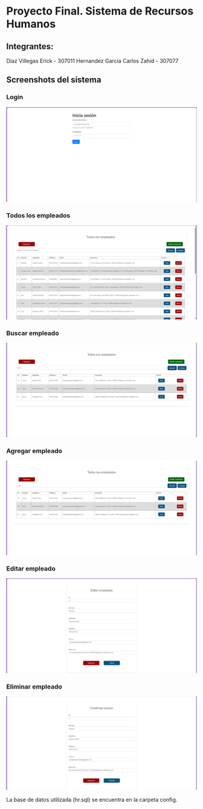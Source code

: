 # Proyecto Final. Sistema de Recursos Humanos
## Integrantes:
Díaz Villegas Erick - 307011
Hernandez Garcia Carlos Zahid - 307077

## Screenshots del sistema
### Login
![Login](/Screenshots/login.png)
### Todos los empleados
![Todos los empleados](/Screenshots/allEmployees.png)
### Buscar empleado
![Buscar empleado](/Screenshots/searchEmployee.png)
### Agregar empleado
![Agregar empleado](/Screenshots/searchEmployee.png)
### Editar empleado
![Editar empleado](/Screenshots/updateEmployee.png)
### Eliminar empleado
![Eliminar empleado](/Screenshots/deleteEmployee.png)

La base de datos utilizada (hr.sql) se encuentra en la carpeta config.
